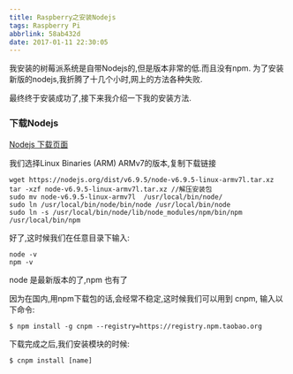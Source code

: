 ```yaml
---
title: Raspberry之安装Nodejs
tags: Raspberry Pi
abbrlink: 58ab432d
date: 2017-01-11 22:30:05
---
```


我安装的树莓派系统是自带Nodejs的,但是版本非常的低.而且没有npm.
为了安装新版的nodejs,我折腾了十几个小时,网上的方法各种失败.

最终终于安装成功了,接下来我介绍一下我的安装方法.

### 下载Nodejs

[Nodejs 下载页面](https://nodejs.org/en/download/)

<!-- more -->
我们选择Linux Binaries (ARM) ARMv7的版本,复制下载链接

```
wget https://nodejs.org/dist/v6.9.5/node-v6.9.5-linux-armv7l.tar.xz
tar -xzf node-v6.9.5-linux-armv7l.tar.xz //解压安装包
sudo mv node-v6.9.5-linux-armv7l  /usr/local/bin/node/
sudo ln /usr/local/bin/node/bin/node /usr/local/bin/node
sudo ln -s /usr/local/bin/node/lib/node_modules/npm/bin/npm /usr/local/bin/npm
```

好了,这时候我们在任意目录下输入:
```
node -v
npm -v 
```
node 是最新版本的了,npm 也有了

因为在国内,用npm下载包的话,会经常不稳定,这时候我们可以用到 cnpm,
输入以下命令:

```
$ npm install -g cnpm --registry=https://registry.npm.taobao.org
```

下载完成之后,我们安装模块的时候:
```
$ cnpm install [name]
```